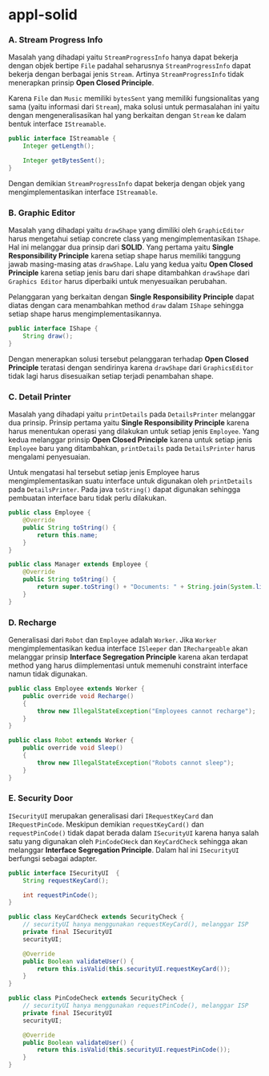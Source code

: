 # appl-solid

### A. Stream Progress Info

Masalah yang dihadapi yaitu `StreamProgressInfo` hanya dapat bekerja dengan objek bertipe `File` padahal seharusnya `StreamProgressInfo` dapat bekerja dengan berbagai jenis `Stream`. Artinya `StreamProgressInfo` tidak menerapkan prinsip **Open Closed Principle**.

Karena `File` dan `Music` memiliki `bytesSent` yang memiliki fungsionalitas yang sama (yaitu informasi dari `Stream`), maka solusi untuk permasalahan ini yaitu dengan mengeneralisasikan hal yang berkaitan dengan `Stream` ke dalam bentuk interface `IStreamable`.

```Java
public interface IStreamable {
    Integer getLength();

    Integer getBytesSent();
}
```

Dengan demikian `StreamProgressInfo` dapat bekerja dengan objek yang mengimplementasikan interface `IStreamable`.

### B. Graphic Editor

Masalah yang dihadapi yaitu `drawShape` yang dimiliki oleh `GraphicEditor` harus mengetahui setiap concrete class yang mengimplementasikan `IShape`. Hal ini melanggar dua prinsip dari **SOLID**. Yang pertama yaitu **Single Responsibility Principle** karena setiap shape harus memiliki tanggung jawab masing-masing atas `drawShape`. Lalu yang kedua yaitu **Open Closed Principle** karena setiap jenis baru dari shape ditambahkan `drawShape` dari `Graphics Editor` harus diperbaiki untuk menyesuaikan perubahan.

Pelanggaran yang berkaitan dengan **Single Responsibility Principle** dapat diatas dengan cara menambahkan method `draw` dalam `IShape` sehingga setiap shape harus mengimplementasikannya.

```Java
public interface IShape {
    String draw();
}
```

Dengan menerapkan solusi tersebut pelanggaran terhadap **Open Closed Principle** teratasi dengan sendirinya karena `drawShape` dari `GraphicsEditor` tidak lagi harus disesuaikan setiap terjadi penambahan shape.

### C. Detail Printer

Masalah yang dihadapi yaitu `printDetails` pada `DetailsPrinter` melanggar dua prinsip. Prinsip pertama yaitu **Single Responsibility Principle** karena harus menentukan operasi yang dilakukan untuk setiap jenis `Employee`. Yang kedua melanggar prinsip **Open Closed Principle** karena untuk setiap jenis `Employee` baru yang ditambahkan, `printDetails` pada `DetailsPrinter` harus mengalami penyesuaian.

Untuk mengatasi hal tersebut setiap jenis Employee harus mengimplementasikan suatu interface untuk digunakan oleh `printDetails` pada `DetailsPrinter`. Pada java `toString()` dapat digunakan sehingga pembuatan interface baru tidak perlu dilakukan.

```Java
public class Employee {
    @Override
    public String toString() {
        return this.name;
    }
}

public class Manager extends Employee {
    @Override
    public String toString() {
        return super.toString() + "Documents: " + String.join(System.lineSeparator(), this.documents);
    }
}
```

### D. Recharge

Generalisasi dari `Robot` dan `Employee` adalah `Worker`. Jika `Worker` mengimplementasikan kedua interface `ISleeper` dan `IRechargeable` akan melanggar prinsip **Interface Segregation Principle** karena akan terdapat method yang harus diimplementasi untuk memenuhi constraint interface namun tidak digunakan.

```Java
public class Employee extends Worker {
    public override void Recharge()
    {
        throw new IllegalStateException("Employees cannot recharge");
    }
}

public class Robot extends Worker {
    public override void Sleep()
    {
        throw new IllegalStateException("Robots cannot sleep");
    }
}
```

### E. Security Door

`ISecurityUI` merupakan generalisasi dari `IRequestKeyCard` dan `IRequestPinCode`. Meskipun demikian `requestKeyCard()` dan `requestPinCode()` tidak dapat berada dalam `ISecurityUI` karena hanya salah satu yang digunakan oleh `PinCodeCHeck` dan `KeyCardCheck` sehingga akan melanggar **Interface Segregation Principle**. Dalam hal ini `ISecurityUI` berfungsi sebagai adapter.

```Java
public interface ISecurityUI  {
    String requestKeyCard();

    int requestPinCode();
}

public class KeyCardCheck extends SecurityCheck {
    // securityUI hanya menggunakan requestKeyCard(), melanggar ISP
    private final ISecurityUI
    securityUI;

    @Override
    public Boolean validateUser() {
        return this.isValid(this.securityUI.requestKeyCard());
    }
}

public class PinCodeCheck extends SecurityCheck {
    // securityUI hanya menggunakan requestPinCode(), melanggar ISP
    private final ISecurityUI
    securityUI;

    @Override
    public Boolean validateUser() {
        return this.isValid(this.securityUI.requestPinCode());
    }
}
```